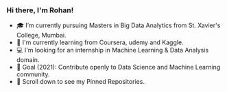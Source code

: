 ### Hi there, I'm Rohan!

<!--
**Rohanvp07/Rohanvp07** is a ✨ _special_ ✨ repository because its `README.md` (this file) appears on your GitHub profile.

Here are some ideas to get you started:

- 🔭 I’m currently pursuing on ...
- 🌱 I’m currently learning ...
- 👯 I’m looking to collaborate on ...
- 🤔 I’m looking for help with ...
- 💬 Ask me about ...
- 📫 How to reach me: ...
- 😄 Pronouns: ...
- ⚡ Fun fact: ...
-->

* 🎓 I’m currently pursuing Masters in Big Data Analytics from St. Xavier's College, Mumbai.
* 🌱 I'm currently learning from Coursera, udemy and Kaggle.
* 💻 I'm looking for an internship in Machine Learning & Data Analysis domain.
* 🎯 Goal (2021): Contribute openly to Data Science and Machine Learning community.
* 📌 Scroll down to see my Pinned Repositories.
